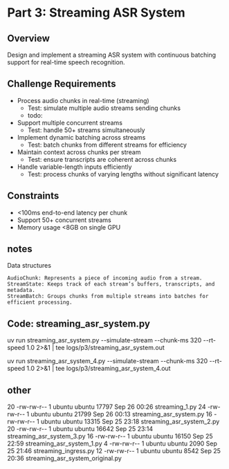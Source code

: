 # Part 3: Streaming ASR System

## Overview
Design and implement a streaming ASR system with continuous batching support for real-time speech recognition.

## Challenge Requirements
- Process audio chunks in real-time (streaming)
  - Test: simulate multiple audio streams sending chunks
  - todo: 
- Support multiple concurrent streams
  - Test: handle 50+ streams simultaneously
- Implement dynamic batching across streams
    - Test: batch chunks from different streams for efficiency
- Maintain context across chunks per stream
    - Test: ensure transcripts are coherent across chunks
- Handle variable-length inputs efficiently
    - Test: process chunks of varying lengths without significant latency

## Constraints
- <100ms end-to-end latency per chunk
- Support 50+ concurrent streams
- Memory usage <8GB on single GPU

## notes
Data structures

    AudioChunk: Represents a piece of incoming audio from a stream.
    StreamState: Keeps track of each stream’s buffers, transcripts, and metadata.
    StreamBatch: Groups chunks from multiple streams into batches for efficient processing.

## Code: streaming_asr_system.py


uv run streaming_asr_system.py --simulate-stream --chunk-ms 320 --rt-speed 1.0 2>&1 | tee logs/p3/streaming_asr_system.out

uv run streaming_asr_system_4.py --simulate-stream --chunk-ms 320 --rt-speed 1.0 2>&1 | tee logs/p3/streaming_asr_system_4.out

## other
20 -rw-rw-r-- 1 ubuntu ubuntu 17797 Sep 26 00:26 streaming_1.py
24 -rw-rw-r-- 1 ubuntu ubuntu 21799 Sep 26 00:13 streaming_asr_system.py
16 -rw-rw-r-- 1 ubuntu ubuntu 13315 Sep 25 23:18 streaming_asr_system_2.py
20 -rw-rw-r-- 1 ubuntu ubuntu 16642 Sep 25 23:14 streaming_asr_system_3.py
16 -rw-rw-r-- 1 ubuntu ubuntu 16150 Sep 25 22:59 streaming_asr_system_1.py
 4 -rw-rw-r-- 1 ubuntu ubuntu  2090 Sep 25 21:46 streaming_ingress.py
12 -rw-rw-r-- 1 ubuntu ubuntu  8542 Sep 25 20:36 streaming_asr_system_original.py